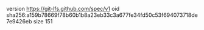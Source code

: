 version https://git-lfs.github.com/spec/v1
oid sha256:a159b78669f78b60b1b8a23eb33c3a677fe34fd50c53f694073718de7e9426eb
size 151
